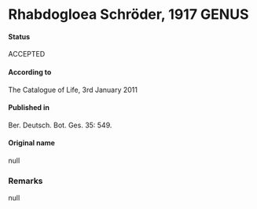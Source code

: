 # Rhabdogloea Schröder, 1917 GENUS

#### Status
ACCEPTED

#### According to
The Catalogue of Life, 3rd January 2011

#### Published in
Ber. Deutsch. Bot. Ges. 35: 549.

#### Original name
null

### Remarks
null